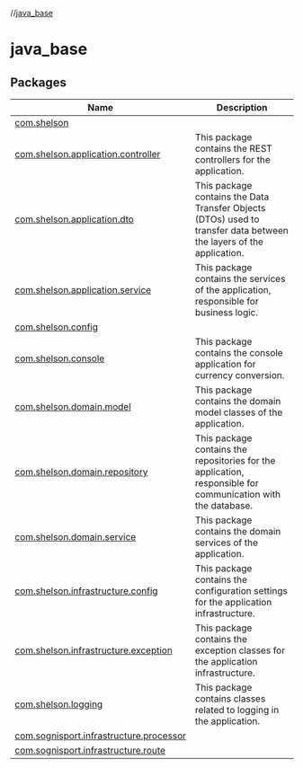 //[java_base](index.md)

# java_base

## Packages

| Name | Description |
|---|---|
| [com.shelson](java_base/com.shelson/index.md) |  |
| [com.shelson.application.controller](java_base/com.shelson.application.controller/index.md) | This package contains the REST controllers for the application. | |
| [com.shelson.application.dto](java_base/com.shelson.application.dto/index.md) | This package contains the Data Transfer Objects (DTOs) used to transfer data between the layers of the application. | |
| [com.shelson.application.service](java_base/com.shelson.application.service/index.md) | This package contains the services of the application, responsible for business logic. | |
| [com.shelson.config](java_base/com.shelson.config/index.md) |  |
| [com.shelson.console](java_base/com.shelson.console/index.md) | This package contains the console application for currency conversion. | |
| [com.shelson.domain.model](java_base/com.shelson.domain.model/index.md) | This package contains the domain model classes of the application. | |
| [com.shelson.domain.repository](java_base/com.shelson.domain.repository/index.md) | This package contains the repositories for the application, responsible for communication with the database. | |
| [com.shelson.domain.service](java_base/com.shelson.domain.service/index.md) | This package contains the domain services of the application. | |
| [com.shelson.infrastructure.config](java_base/com.shelson.infrastructure.config/index.md) | This package contains the configuration settings for the application infrastructure. | |
| [com.shelson.infrastructure.exception](java_base/com.shelson.infrastructure.exception/index.md) | This package contains the exception classes for the application infrastructure. | |
| [com.shelson.logging](java_base/com.shelson.logging/index.md) | This package contains classes related to logging in the application. | |
| [com.sognisport.infrastructure.processor](java_base/com.sognisport.infrastructure.processor/index.md) |  |
| [com.sognisport.infrastructure.route](java_base/com.sognisport.infrastructure.route/index.md) |  |
